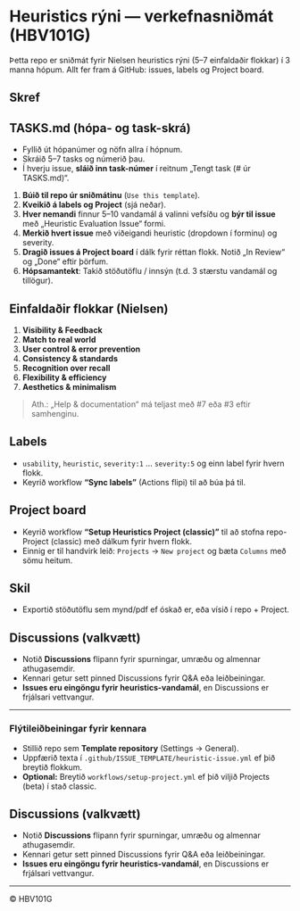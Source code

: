 # Heuristics rýni — verkefnasniðmát (HBV101G)

Þetta repo er sniðmát fyrir Nielsen heuristics rýni (5–7 einfaldaðir flokkar) í 3 manna hópum.
Allt fer fram á GitHub: issues, labels og Project board.

## Skref

## TASKS.md (hópa- og task-skrá)
- Fyllið út hópanúmer og nöfn allra í hópnum.
- Skráið 5–7 tasks og númerið þau.
- Í hverju issue, **sláið inn task-númer** í reitnum „Tengt task (# úr TASKS.md)“.

1. **Búið til repo úr sniðmátinu** (`Use this template`).
2. **Kveikið á labels og Project** (sjá neðar).
3. **Hver nemandi** finnur 5–10 vandamál á valinni vefsíðu og **býr til issue** með „Heuristic Evaluation Issue“ formi.
4. **Merkið hvert issue** með viðeigandi heuristic (dropdown í forminu) og severity.
5. **Dragið issues á Project board** í dálk fyrir réttan flokk. Notið „In Review“ og „Done“ eftir þörfum.
6. **Hópsamantekt**: Takið stöðutöflu / innsýn (t.d. 3 stærstu vandamál og tillögur).

## Einfaldaðir flokkar (Nielsen)
1. **Visibility & Feedback**  
2. **Match to real world**  
3. **User control & error prevention**  
4. **Consistency & standards**  
5. **Recognition over recall**  
6. **Flexibility & efficiency**  
7. **Aesthetics & minimalism**  

> Ath.: „Help & documentation“ má teljast með #7 eða #3 eftir samhenginu.

## Labels
- `usability`, `heuristic`, `severity:1` … `severity:5` og einn label fyrir hvern flokk.
- Keyrið workflow **“Sync labels”** (Actions flipi) til að búa þá til.

## Project board
- Keyrið workflow **“Setup Heuristics Project (classic)”** til að stofna repo-Project (classic) með dálkum fyrir hvern flokk. 
- Einnig er til handvirk leið: `Projects` → `New project` og bæta `Columns` með sömu heitum.

## Skil
- Exportið stöðutöflu sem mynd/pdf ef óskað er, eða vísið í repo + Project.


## Discussions (valkvætt)
- Notið **Discussions** flipann fyrir spurningar, umræðu og almennar athugasemdir.
- Kennari getur sett pinned Discussions fyrir Q&A eða leiðbeiningar.
- **Issues eru eingöngu fyrir heuristics-vandamál**, en Discussions er frjálsari vettvangur.

---

### Flýtileiðbeiningar fyrir kennara
- Stillið repo sem **Template repository** (Settings → General).
- Uppfærið texta í `.github/ISSUE_TEMPLATE/heuristic-issue.yml` ef þið breytið flokkum.
- **Optional:** Breytið `workflows/setup-project.yml` ef þið viljið Projects (beta) í stað classic.


## Discussions (valkvætt)
- Notið **Discussions** flipann fyrir spurningar, umræðu og almennar athugasemdir.
- Kennari getur sett pinned Discussions fyrir Q&A eða leiðbeiningar.
- **Issues eru eingöngu fyrir heuristics-vandamál**, en Discussions er frjálsari vettvangur.

---

© HBV101G
